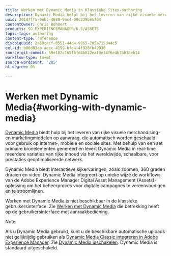 ```yaml
---
title: Werken met Dynamic Media in Klassieke Sites-authoring
description: Dynamic Media helpt bij het leveren van rijke visuele merchandising- en marketingmiddelen op aanvraag, die automatisch worden geschaald voor consumptie op internet, mobiele apparaten en sociale sites. Met behulp van een set primaire bronelementen genereert en levert Dynamic Media in real-time meerdere variaties van rijke inhoud via het wereldwijde, schaalbare, voor prestaties geoptimaliseerde netwerk.
uuid: 201d7ff5-0ebc-4680-9ac4-00c229be5f04
contentOwner: Chris Bohnert
products: SG_EXPERIENCEMANAGER/6.5/ASSETS
topic-tags: authoring
content-type: reference
discoiquuid: 2a60cacf-0551-44d4-9965-705a715d44c5
exl-id: b00d83ab-aeec-4199-bfe4-4f928fb49930
source-git-commit: 59e182c165f6fd4b822eaf0e34f6e4b3bb18eb14
workflow-type: tm+mt
source-wordcount: '205'
ht-degree: 0%

---
```


# Werken met Dynamic Media{#working-with-dynamic-media}

[Dynamic Media](https://business.adobe.com/products/experience-manager/assets/dynamic-media.html) biedt hulp bij het leveren van rijke visuele merchandising- en marketingmiddelen op aanvraag, die automatisch worden geschaald voor gebruik op internet-, mobiele en sociale sites. Met behulp van een set primaire bronelementen genereert en levert Dynamic Media in real-time meerdere variaties van rijke inhoud via het wereldwijde, schaalbare, voor prestaties geoptimaliseerde netwerk.

Dynamic Media biedt interactieve kijkervaringen, zoals zoomen, 360 graden draaien en video. Dynamic Media integreert op unieke wijze de workflows van de Adobe Experience Manager Digital Asset Management (Assets)-oplossing om het beheerproces voor digitale campagnes te vereenvoudigen en te stroomlijnen.

Werken met Dynamic Media is niet beschikbaar in de klassieke gebruikersinterface. Zie [Werken met Dynamic Media](/help/assets/dynamic-media.md) die betrekking heeft op de gebruikersinterface met aanraakbediening.

>[!NOTE]
>
>Als u Dynamic Media gebruikt, kunt u de beschikbare automatische uploads niet gelijktijdig gebruiken als [Dynamic Media Classic integreren in Adobe Experience Manager](/help/sites-administering/scene7.md). Zie [Dynamic Media inschakelen](/help/assets/config-dynamic.md#enabling-dynamic-media). Dynamic Media is standaard uitgeschakeld.
